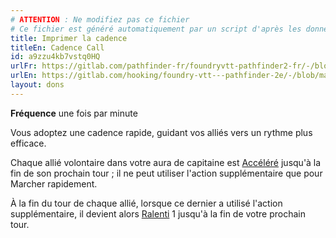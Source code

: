 ```yaml
---
# ATTENTION : Ne modifiez pas ce fichier
# Ce fichier est généré automatiquement par un script d'après les données du module Foundry VTT officiel et de sa traduction
title: Imprimer la cadence
titleEn: Cadence Call
id: a9zzu4kb7vstq0HQ
urlFr: https://gitlab.com/pathfinder-fr/foundryvtt-pathfinder2-fr/-/blob/master/data/feats/a9zzu4kb7vstq0HQ.htm
urlEn: https://gitlab.com/hooking/foundry-vtt---pathfinder-2e/-/blob/master/packs/data/feats.db/cadence-call.json
layout: dons
---
```

**Fréquence** une fois par minute

Vous adoptez une cadence rapide, guidant vos alliés vers un rythme plus efficace.

Chaque allié volontaire dans votre aura de capitaine est [Accéléré](../conditions/accéléré.html) jusqu'à la fin de son prochain tour ; il ne peut utiliser l'action supplémentaire que pour Marcher rapidement.

À la fin du tour de chaque allié, lorsque ce dernier a utilisé l'action supplémentaire, il devient alors [Ralenti](../conditions/ralenti.html) 1 jusqu'à la fin de votre prochain tour.
